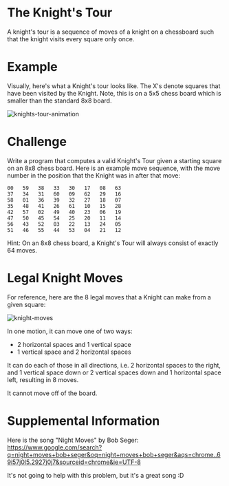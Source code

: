 # The Knight's Tour

A knight's tour is a sequence of moves of a knight on a chessboard such that the knight visits every square only once.

# Example

Visually, here's what a Knight's tour looks like. The X's denote squares that have been visited by the Knight. Note, this is on a 5x5 chess board which is smaller than the standard 8x8 board.

![knights-tour-animation](https://user-images.githubusercontent.com/4043433/43399576-695a7a60-93d9-11e8-8fe7-62ab12d581d8.gif)

# Challenge

Write a program that computes a valid Knight's Tour given a starting square on an 8x8 chess board. Here is an example move sequence, with the move number in the position that the Knight was in after that move:

```
00   59   38   33   30   17   08   63
37   34   31   60   09   62   29   16
58   01   36   39   32   27   18   07
35   48   41   26   61   10   15   28
42   57   02   49   40   23   06   19
47   50   45   54   25   20   11   14
56   43   52   03   22   13   24   05
51   46   55   44   53   04   21   12
```

Hint: On an 8x8 chess board, a Knight's Tour will always consist of exactly 64 moves.

# Legal Knight Moves 

For reference, here are the 8 legal moves that a Knight can make from a given square:

![knight-moves](https://user-images.githubusercontent.com/4043433/43399992-841e8ffc-93da-11e8-9316-c4f4bdb15e09.jpg)

In one motion, it can move one of two ways:
- 2 horizontal spaces and 1 vertical space
- 1 vertical space and 2 horizontal spaces

It can do each of those in all directions, i.e. 2 horizontal spaces to the right, and 1 vertical space down or 2 vertical spaces down and 1 horizontal space left, resulting in 8 moves. 

It cannot move off of the board.

# Supplemental Information

Here is the song "Night Moves" by Bob Seger: https://www.google.com/search?q=night+moves+bob+seger&oq=night+moves+bob+seger&aqs=chrome..69i57j0l5.2927j0j7&sourceid=chrome&ie=UTF-8

It's not going to help with this problem, but it's a great song :D
